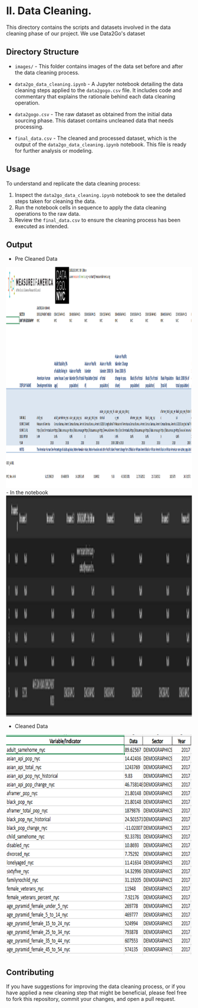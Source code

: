# II. Data Cleaning.

This directory contains the scripts and datasets involved in the data cleaning phase of our project. We use Data2Go's dataset

## Directory Structure

- `images/` - This folder contains images of the data set before and after the data cleaning process.

- `data2go_data_cleaning.ipynb` - A Jupyter notebook detailing the data cleaning steps applied to the `data2gogo.csv` file. It includes code and commentary that explains the rationale behind each data cleaning operation.

- `data2gogo.csv` - The raw dataset as obtained from the initial data sourcing phase. This dataset contains uncleaned data that needs processing.

- `final_data.csv` - The cleaned and processed dataset, which is the output of the `data2go_data_cleaning.ipynb` notebook. This file is ready for further analysis or modeling.

## Usage

To understand and replicate the data cleaning process:

1. Inspect the `data2go_data_cleaning.ipynb` notebook to see the detailed steps taken for cleaning the data.
2. Run the notebook cells in sequence to apply the data cleaning operations to the raw data.
3. Review the `final_data.csv` to ensure the cleaning process has been executed as intended.


## Output
- Pre Cleaned Data 
<img src="./images/pre-clean.png" width="600" height="600" />
- In the notebook
<img src="./images/pre-clean-incode.png" width="600" height="600" />

- Cleaned Data
<img src="./images/cleaned-data.png" width="600" height="600" />

## Contributing

If you have suggestions for improving the data cleaning process, or if you have applied a new cleaning step that might be beneficial, please feel free to fork this repository, commit your changes, and open a pull request.

